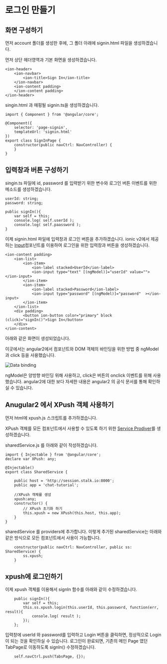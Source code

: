 # 로그인 만들기

## 화면 구성하기

먼저 account 폴더를 생성한 후에, 그 폴더 아래에 signin.html 파일을 생성하겠습니다.

먼저 상단 헤더영역과 기본 화면을 생성하겠습니다.

```
<ion-header>
	<ion-navbar>
		<ion-title>Sign In</ion-title>
	</ion-navbar>
	<ion-content padding>
	</ion-content padding>
</ion-header>
```	

singin.html 과 매핑될 signin.ts을 생성하겠습니다.

```
import { Component } from '@angular/core';

@Component({
	selector: 'page-signin',
	templateUrl: 'signin.html'
})
export class SignInPage {
	constructor(public navCtrl: NavController) {
	}
}
```


## 입력창과 버튼 구성하기

singin.ts 파일에 id, password 를 입력받기 위한 변수와 로그인 버튼 이벤트를 위한 메소드를 생성하겠습니다.

```
userId: string;
password: string;

public signIn(){
	var self = this;
	console.log( self.userId );
	console.log( self.paassword );
}
 ```

이제 signin.html 파일에 입력창과 로그인 버튼을 추가하겠습니다.
ionic v2에서 제공하는 [Input](http://ionicframework.com/docs/v2/components/#stacked-labels)컴포넌트를 이용하여 로그인을 위한 입력창과 버튼을 생성하겠습니다.
	
```
<ion-content padding>
	<ion-list>
		<ion-item>
			<ion-label stacked>UserId</ion-label>
			<ion-input type="text" [(ngModel)]="userId" value=""></ion-input>
		</ion-item>
		<ion-item>
			<ion-label stacked>Password</ion-label>
			<ion-input type="password" [(ngModel)]="password"  ></ion-input>
		</ion-item>
	</ion-list>
	<div padding>
		<button ion-button color="primary" block (click)="signIn()">Sign In</button>
	</div>
</ion-content>
```

아래와 같은 화면이 생성되었습니다.

이곳에서는 angular2에서 컴포넌트와 DOM 객체의 바인딩을 위한 방법 중 ngModel 과 click 등을 사용했습니다.

![Data binding](http://i0.wp.com/angular.io/resources/images/devguide/architecture/databinding.png?resize=270%2C251&ssl=1)

ngModel은 양방향 바인딩 위해 사용하고, click은 버튼의 onclick 이벤트를 위해 사용했습니다. angular2에 대한 보다 자세한 내용은 angular2 의 공식 문서를 통해 확인하실 수 있습니다.

## Anugular2 에서 XPush 객체 사용하기

먼저 html에 xpush.js 스크립트를 추가하겠습니다.

XPush 객체를 모든 컴포넌트에서 사용할 수 있도록 하기 위한 [Service Prodiver](https://angular.io/docs/ts/latest/guide/ngmodule.html#!#providers)를 생성하겠습니다.

sharedService.js 를 아래와 같이 작성하겠습니다.


```
import { Injectable } from '@angular/core';
declare var XPush: any;

@Injectable()
export class SharedService {

	public host = 'http://session.stalk.io:8000';
	public app = 'chat-tutorial';

	//XPush 객체를 생성
	xpush:any;
	constructor() {
		// XPush 초기화 하기
		this.xpush = new XPush(this.host, this.app);
	}
}
```

sharedService 를 providers에 추가합니다.
이렇게 추가된 sharedService는 아래와 같은 방식으로 모든 컴포넌트에서 사용이 가능합니다.

```
	constructor(public navCtrl: NavController, public ss: SharedService) {
		ss.xpush;		
	}
```

## xpush에 로그인하기

이제 xpush 객체를 이용해서 signIn 함수를 아래와 같이 수정하겠습니다.

```
	public signIn(){
		var self = this;
		this.ss.xpush.login(this.userId, this.password, function(err, result){
			console.log( result );
		});
	};
```

입력창에 userId 와 password를 입력하고 Login 버튼을 클릭하면, 정상적으로 Login이 되는 것을 확인하실 수 있습니다.
로그인이 완료되면, 기존의 메인 Page 였던 TabPage로 이동하도록 signIn() 수정하겠습니다.

```
	self.navCtrl.push(TabsPage, {});
```